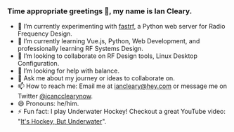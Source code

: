 ### Time appropriate greetings 👋, my name is Ian Cleary.

- 🔭 I’m currently experimenting with [fastrf](https://fastrf.iancleary.me/), a Python web server for Radio Frequency Design.
- 🌱 I’m currently learning Vue.js, Python, Web Development, and professionally learning RF Systems Design.
- 👯 I’m looking to collaborate on RF Design tools, Linux Desktop Configuration.
- 🤔 I’m looking for help with balance.
- 💬 Ask me about my journey or ideas to collaborate on.
- 📫 How to reach me: Email me at [iancleary@hey.com](mailto:iancleary@hey.com) or message me on Twitter [@icancclearynow](https://twitter.com/icancclearynow).
- 😄 Pronouns: he/him.
- ⚡ Fun fact: I play Underwater Hockey! Checkout a great YouTube video: "[It's Hockey, But Underwater](https://www.youtube.com/watch?v=SAukrpTEvZA)".
